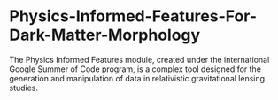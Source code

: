# Physics-Informed-Features-For-Dark-Matter-Morphology
The Physics Informed Features module, created under the international Google Summer of Code program, is a complex tool designed for the generation and manipulation of data in relativistic gravitational lensing studies. 
